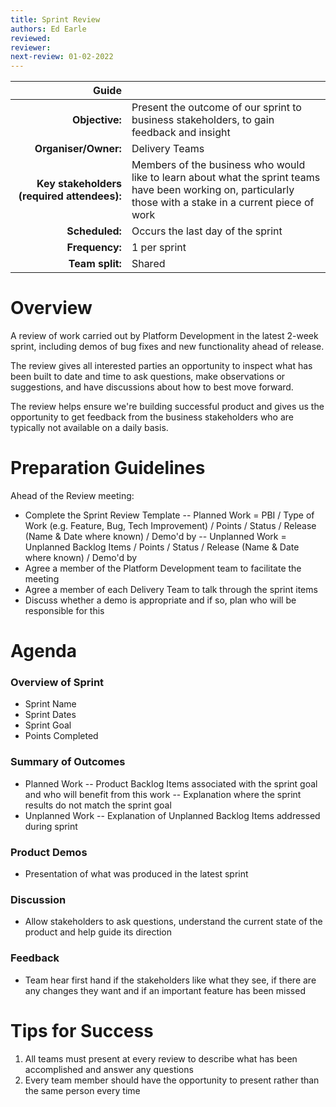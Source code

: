 ```yaml
---
title: Sprint Review
authors: Ed Earle
reviewed: 
reviewer:
next-review: 01-02-2022
---
```


| Guide | |
| ---: | :--- |
| **Objective:**        | Present the outcome of our sprint to business stakeholders, to gain feedback and insight |
| **Organiser/Owner:**  | Delivery Teams | 
| **Key stakeholders (required attendees):** | Members of the business who would like to learn about what the sprint teams have been working on, particularly those with a stake in a current piece of work |
| **Scheduled:**        | Occurs the last day of the sprint |
| **Frequency:**        | 1 per sprint |
| **Team split:**       | Shared |


# Overview
A review of work carried out by Platform Development in the latest 2-week sprint, including demos of bug fixes and new functionality ahead of release.

The review gives all interested parties an opportunity to inspect what has been built to date and time to ask questions, make observations or suggestions, and have discussions about how to best move forward.

The review helps ensure we're building successful product and gives us the opportunity to get feedback from the business stakeholders who are typically not available on a daily basis.

# Preparation Guidelines
Ahead of the Review meeting:
- Complete the Sprint Review Template 
-- Planned Work = PBI / Type of Work (e.g. Feature, Bug, Tech Improvement) / Points / Status / Release (Name & Date where known) / Demo'd by
-- Unplanned Work = Unplanned Backlog Items / Points / Status / Release (Name & Date where known) / Demo'd by
- Agree a member of the Platform Development team to facilitate the meeting
- Agree a member of each Delivery Team to talk through the sprint items
- Discuss whether a demo is appropriate and if so, plan who will be responsible for this


# Agenda

### Overview of Sprint
- Sprint Name
- Sprint Dates
- Sprint Goal
- Points Completed

### Summary of Outcomes
- Planned Work
-- Product Backlog Items associated with the sprint goal and who will benefit from this work
-- Explanation where the sprint results do not match the sprint goal
- Unplanned Work
-- Explanation of Unplanned Backlog Items addressed during sprint

### Product Demos
- Presentation of what was produced in the latest sprint

### Discussion
- Allow stakeholders to ask questions, understand the current state of the product and help guide its direction

### Feedback
- Team hear first hand if the stakeholders like what they see, if there are any changes they want and if an important feature has been missed


# Tips for Success
1. All teams must present at every review to describe what has been accomplished and answer any questions
2. Every team member should have the opportunity to present rather than the same person every time
